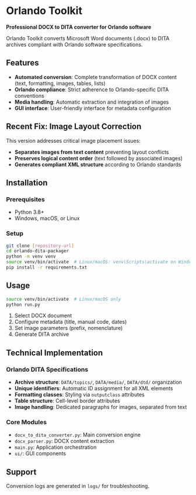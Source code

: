 # Orlando Toolkit

**Professional DOCX to DITA converter for Orlando software**

Orlando Toolkit converts Microsoft Word documents (.docx) to DITA archives compliant with Orlando software specifications.

## Features

- **Automated conversion**: Complete transformation of DOCX content (text, formatting, images, tables, lists)
- **Orlando compliance**: Strict adherence to Orlando-specific DITA conventions
- **Media handling**: Automatic extraction and integration of images
- **GUI interface**: User-friendly interface for metadata configuration

## Recent Fix: Image Layout Correction

This version addresses critical image placement issues:
- **Separates images from text content** preventing layout conflicts
- **Preserves logical content order** (text followed by associated images)
- **Generates compliant XML structure** according to Orlando standards

## Installation

### Prerequisites
- Python 3.8+
- Windows, macOS, or Linux

### Setup
```bash
git clone [repository-url]
cd orlando-dita-packager
python -m venv venv
source venv/bin/activate  # Linux/macOS: venv\Scripts\activate on Windows
pip install -r requirements.txt
```

## Usage

```bash
source venv/bin/activate  # Linux/macOS only
python run.py
```

1. Select DOCX document
2. Configure metadata (title, manual code, dates)
3. Set image parameters (prefix, nomenclature)
4. Generate DITA archive

## Technical Implementation

### Orlando DITA Specifications
- **Archive structure**: `DATA/topics/`, `DATA/media/`, `DATA/dtd/` organization
- **Unique identifiers**: Automatic ID assignment for all XML elements
- **Formatting classes**: Styling via `outputclass` attributes
- **Table structure**: Cell-level border attributes
- **Image handling**: Dedicated paragraphs for images, separated from text

### Core Modules
- `docx_to_dita_converter.py`: Main conversion engine
- `docx_parser.py`: DOCX content extraction
- `main.py`: Application orchestration
- `ui/`: GUI components

## Support

Conversion logs are generated in `logs/` for troubleshooting.
